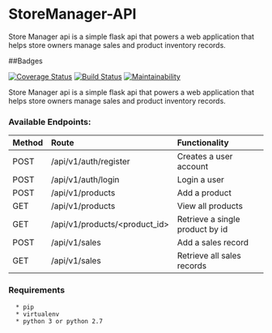 # StoreManager-API
Store Manager api is a simple flask api that powers  a web application that helps store owners manage sales and product inventory records.

##Badges

[![Coverage Status](https://coveralls.io/repos/github/KOKULEBA/StoreManager-API/badge.svg?branch=develop)](https://coveralls.io/github/KOKULEBA/StoreManager-API?branch=develop)
[![Build Status](https://travis-ci.org/KOKULEBA/StoreManager-API.svg?branch=develop)](https://travis-ci.org/KOKULEBA/StoreManager-API)
[![Maintainability](https://api.codeclimate.com/v1/badges/99eca7f702122678178d/maintainability)](https://codeclimate.com/github/KOKULEBA/StoreManager-API/maintainability)

Store Manager api is a simple flask api that powers  a web application that helps store owners manage sales and product inventory records.
### Available Endpoints:
|  Method |  Route |  Functionality |
| :---         |     :---       |          :--- |
| POST   | /api/v1/auth/register     | Creates a user account    |
| POST     | /api/v1/auth/login      | Login a user      |
| POST     | /api/v1/products        | Add a product      |
| GET     | /api/v1/products       | View all products     |
| GET     | /api/v1/products/<product_id>       | Retrieve a single product by id     |
| POST     | /api/v1/sales        | Add a sales record      |
| GET     | /api/v1/sales       | Retrieve all sales records    |


### Requirements
```
  * pip
  * virtualenv
  * python 3 or python 2.7
```

